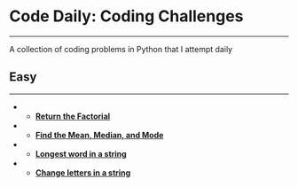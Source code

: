# **Code Daily: Coding Challenges**
---
A collection of coding problems in Python that I attempt daily

## **Easy**
---

* - **[Return the Factorial](/Python/factorial.py)**
* - **[Find the Mean, Median, and Mode](/Python/mean_median_mode.py)**
* - **[Longest word in a string](/Python/largest_word.py)**
* - **[Change letters in a string](/Python/change_letters.py)**